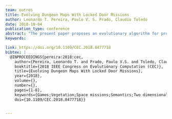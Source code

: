 ```yaml
---
team: outros
title: Evolving Dungeon Maps With Locked Door Missions
author: Leonardo T. Pereira, Paulo V. S. Prado, Claudio Toledo
date: 2018-10-04
publication_type: conference
abstract: "The present paper proposes an evolutionary algorithm for procedural content generation of dungeon maps together with locked door missions. The algorithm evolves a tree structure which contains information of a dungeon. The aim is to converge the generated dungeons as close as possible to the input configuration set by a game designer. The dungeon holds information about rooms such as their number, connections between them and position in a 2D map (also knows as grid). It also contains relevant semantic information for generating narrative properties in the dungeon. Those are the placement of keys and locks in it, in a feasible way. Results show the algorithm is able to create dungeons within the desired configurations for a large set of different inputs. Also, they show the generated maps are perceived as human-designed, and evoke similar opinions of fun and difficulty when compared to human-designed maps."
keywords:

link: https://doi.org/10.1109/CEC.2018.8477718
bibtex: |
  @INPROCEEDINGS{pereira:2018:cec,
    author={Pereira, Leonardo T. and Prado, Paulo V.S. and Toledo, Claudio},
    booktitle={2018 IEEE Congress on Evolutionary Computation (CEC)}, 
    title={Evolving Dungeon Maps With Locked Door Missions}, 
    year={2018},
    volume={},
    number={},
    pages={1-8},
    keywords={Games;Vegetation;Space missions;Semantics;Two dimensional displays;Layout;Task analysis},
    doi={10.1109/CEC.2018.8477718}}


---
```

